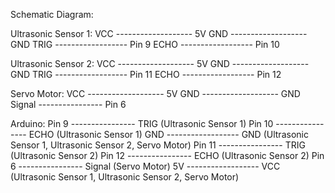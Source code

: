 
Schematic Diagram:

Ultrasonic Sensor 1:
VCC ------------------- 5V
GND ------------------- GND
TRIG ------------------ Pin 9
ECHO ------------------ Pin 10

Ultrasonic Sensor 2:
VCC ------------------- 5V
GND ------------------- GND
TRIG ------------------ Pin 11
ECHO ------------------ Pin 12

Servo Motor:
VCC ------------------- 5V
GND ------------------- GND
Signal ---------------- Pin 6

Arduino:
Pin 9  ---------------- TRIG (Ultrasonic Sensor 1)
Pin 10 ---------------- ECHO (Ultrasonic Sensor 1)
GND  ------------------ GND (Ultrasonic Sensor 1, Ultrasonic Sensor 2, Servo Motor)
Pin 11 ---------------- TRIG (Ultrasonic Sensor 2)
Pin 12 ---------------- ECHO (Ultrasonic Sensor 2)
Pin 6  ---------------- Signal (Servo Motor)
5V   ------------------ VCC (Ultrasonic Sensor 1, Ultrasonic Sensor 2, Servo Motor)
